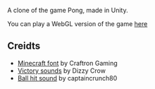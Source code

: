 A clone of the game Pong, made in Unity.

You can play a WebGL version of the game [here](https://harrynguyen.itch.io/pong-clone)

## Creidts
- [Minecraft font](https://www.dafont.com/minecraft.font) by Craftron Gaming
- [Victory sounds](https://opengameart.org/content/8-bit-sound-fx) by Dizzy Crow
- [Ball hit sound](https://opengameart.org/content/3-ping-pong-sounds-8-bit-style) by captaincrunch80


